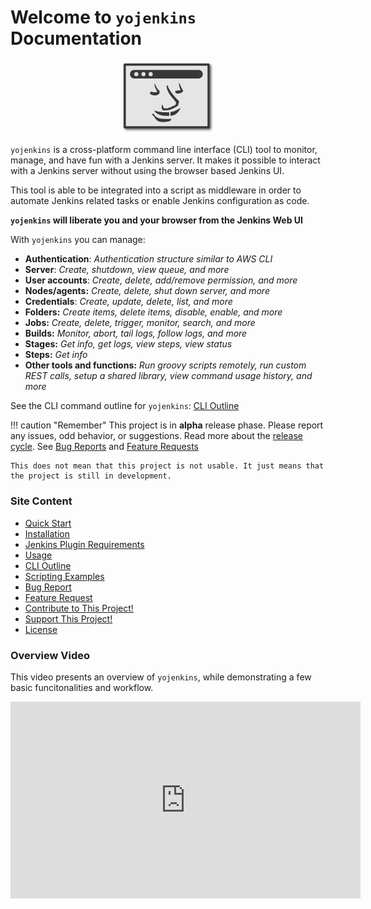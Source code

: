 # Welcome to `yojenkins` Documentation

<p align="center">
<img src="logo_final.png" alt="drawing" width="150"/>
</p>

`yojenkins` is a cross-platform command line interface (CLI) tool to monitor,
manage, and have fun with a Jenkins server. It makes it possible to interact
with a Jenkins server without using the browser based Jenkins UI.

This tool is able to be integrated into a script as middleware in
order to automate Jenkins related tasks or enable Jenkins configuration
as code.

**`yojenkins` will liberate you and your browser from the Jenkins Web UI**


With `yojenkins` you can manage:

- **Authentication**: *Authentication structure similar to AWS CLI*
- **Server**: *Create, shutdown, view queue, and more*
- **User accounts**: *Create, delete, add/remove permission, and more*
- **Nodes/agents:** *Create, delete, shut down server, and more*
- **Credentials**: *Create, update, delete, list, and more*
- **Folders:** *Create items, delete items, disable, enable, and more*
- **Jobs:** *Create, delete, trigger, monitor, search, and more*
- **Builds:** *Monitor, abort, tail logs, follow logs, and more*
- **Stages:** *Get info, get logs, view steps, view status*
- **Steps:** *Get info*
- **Other tools and functions:** *Run groovy scripts remotely, run custom REST calls, setup a shared library, view command usage history, and more*

See the CLI command outline for `yojenkins`: [CLI Outline](cli_outline.md)

!!! caution "Remember"
    This project is in **alpha** release phase. Please report any issues, odd behavior, or suggestions.
    Read more about the [release cycle](https://en.wikipedia.org/wiki/Software_release_life_cycle).
    See [Bug Reports](bug_report.md) and [Feature Requests](feature_request.md)

    This does not mean that this project is not usable. It just means that the project is still in development.


### Site Content

- [Quick Start](quick_start.md)
- [Installation](installation.md)
- [Jenkins Plugin Requirements](requirements.md)
- [Usage](usage.md)
- [CLI Outline](cli_outline.md)
- [Scripting Examples](scripting_examples.md)
- [Bug Report](bug_report.md)
- [Feature Request](feature_request.md)
- [Contribute to This Project!](contribute.md)
- [Support This Project!](support.md)
- [License](license.md)


### Overview Video

This video presents an overview of `yojenkins`, while demonstrating a few basic funcitonalities and workflow.

<iframe width="560" height="315" src="https://www.youtube.com/embed/w1p-eMzKuLE" title="YouTube video player" frameborder="0" allow="accelerometer; autoplay; clipboard-write; encrypted-media; gyroscope; picture-in-picture" allowfullscreen></iframe>
